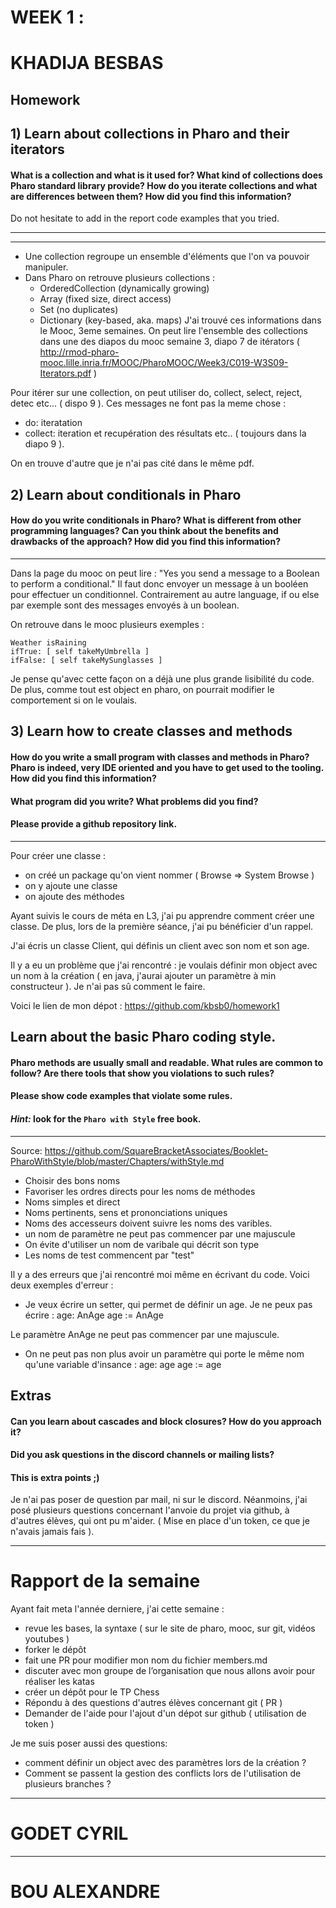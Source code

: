 # WEEK 1 : 
# KHADIJA BESBAS 




## Homework

## 1) Learn about collections in Pharo and their iterators

#### What is a collection and what is it used for? What kind of collections does Pharo standard library provide? How do you iterate collections and what are differences between them? How did you find this information?

Do not hesitate to add in the report code examples that you tried.
***
***
- Une collection regroupe un ensemble d'éléments que l'on va pouvoir manipuler.
- Dans Pharo on retrouve plusieurs collections : 
    + OrderedCollection (dynamically growing)
    + Array (fixed size, direct access)
    + Set (no duplicates)
    + Dictionary (key-based, aka. maps)
J'ai trouvé ces informations dans le Mooc, 3eme semaines.
On peut lire l'ensemble des collections dans une des diapos du mooc semaine 3, diapo 7 de itérators ( http://rmod-pharo-mooc.lille.inria.fr/MOOC/PharoMOOC/Week3/C019-W3S09-Iterators.pdf )


Pour itérer sur une collection, on peut utiliser do, collect, select, reject, detec etc... ( dispo 9 ).
Ces messages ne font pas la meme chose :
- do: iteratation
- collect:  iteration et recupération des résultats 
etc.. ( toujours dans la diapo 9 ).

On en trouve d'autre que je n'ai pas cité dans le même pdf.



## 2) Learn about conditionals in Pharo

#### How do you write conditionals in Pharo? What is different from other programming languages? Can you think about the benefits and drawbacks of the approach? How did you find this information?
***

Dans la page du mooc on peut lire : 
"Yes you send a message to a Boolean to perform a conditional."
Il faut donc envoyer un message à un booléen pour effectuer un conditionnel.
Contrairement au autre language, if ou else par exemple sont des messages envoyés à un boolean.

On retrouve dans le mooc plusieurs exemples : 
```
Weather isRaining
ifTrue: [ self takeMyUmbrella ]
ifFalse: [ self takeMySunglasses ]
```

Je pense qu'avec cette façon on a déjà une plus grande lisibilité du code. De plus, comme tout est object en pharo, on pourrait modifier le comportement si on le voulais.


## 3) Learn how to create classes and methods

#### How do you write a small program with classes and methods in Pharo? Pharo is indeed, very IDE oriented and you have to get used to the tooling. How did you find this information?

#### What program did you write? What problems did you find?
#### Please provide a github repository link.

****
Pour créer une classe : 
- on créé un package qu'on vient nommer ( Browse => System Browse )
- on y ajoute une classe
- on ajoute des méthodes

Ayant suivis le cours de méta en L3, j'ai pu apprendre comment créer une classe. De plus, lors de la première séance, j'ai pu bénéficier d'un rappel.

J'ai écris un classe Client, qui définis un client avec son nom et son age.

Il y a eu un problème que j'ai rencontré : je voulais définir mon object avec un nom à la création ( en java, j'aurai ajouter un paramètre à min constructeur ).
Je n'ai pas sû comment le faire. 

Voici le lien de mon dépot :
https://github.com/kbsb0/homework1




## Learn about the basic Pharo coding style. 

#### Pharo methods are usually small and readable. What rules are common to follow? Are there tools that show you violations to such rules?

#### Please show code examples that violate some rules.

#### _Hint:_ look for the `Pharo with Style` free book.

****

Source: https://github.com/SquareBracketAssociates/Booklet-PharoWithStyle/blob/master/Chapters/withStyle.md



- Choisir des bons noms
- Favoriser les ordres directs pour les noms de méthodes
- Noms simples et direct
- Noms pertinents, sens et prononciations uniques
- Noms des accesseurs doivent suivre les noms des varibles.
- un nom de paramètre ne peut pas commencer par une majuscule
- On évite d'utiliser un nom de varibale qui décrit son type
- Les noms de test commencent par "test"

Il y a des erreurs que j'ai rencontré moi même en écrivant du code.
Voici deux exemples d'erreur : 
- Je veux écrire un setter, qui permet de définir un age. Je ne peux pas écrire : 
age: AnAge 
    age := AnAge

Le paramètre AnAge ne peut pas commencer par une majuscule.


- On ne peut pas non plus avoir un paramètre qui porte le même nom qu'une variable d'insance : 
age: age 
    age := age





## Extras

#### Can you learn about cascades and block closures? How do you approach it?

#### Did you ask questions in the discord channels or mailing lists?

#### This is extra points ;)

Je n'ai pas poser de question par mail, ni sur le discord.
Néanmoins, j'ai posé plusieurs questions concernant l'anvoie du projet via github, à d'autres élèves, qui ont pu m'aider. ( Mise en place d'un token, ce que je n'avais jamais fais ).



****


# Rapport de la semaine 

Ayant fait meta l'année derniere, j'ai cette semaine :
- revue les bases, la syntaxe ( sur le site de pharo, mooc, sur git, vidéos youtubes )
- forker le dépôt
- fait une PR pour modifier mon nom du fichier members.md
- discuter avec mon groupe de l’organisation que nous allons avoir pour réaliser les katas
- créer un dépôt pour le TP Chess
- Répondu à des questions d'autres élèves concernant git ( PR ) 
- Demander de l'aide pour l'ajout d'un dépot sur github ( utilisation de token )


Je me suis poser aussi des questions: 
- comment définir un object avec des paramètres lors de la création ?
- Comment se passent la gestion des conflicts lors de l'utilisation de plusieurs branches ?



****
# GODET CYRIL
****
# BOU ALEXANDRE

